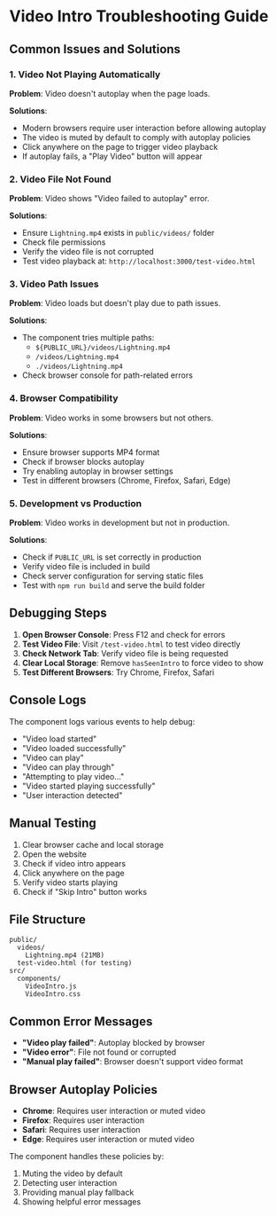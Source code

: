 # Video Intro Troubleshooting Guide

## Common Issues and Solutions

### 1. Video Not Playing Automatically

**Problem**: Video doesn't autoplay when the page loads.

**Solutions**:
- Modern browsers require user interaction before allowing autoplay
- The video is muted by default to comply with autoplay policies
- Click anywhere on the page to trigger video playback
- If autoplay fails, a "Play Video" button will appear

### 2. Video File Not Found

**Problem**: Video shows "Video failed to autoplay" error.

**Solutions**:
- Ensure `Lightning.mp4` exists in `public/videos/` folder
- Check file permissions
- Verify the video file is not corrupted
- Test video playback at: `http://localhost:3000/test-video.html`

### 3. Video Path Issues

**Problem**: Video loads but doesn't play due to path issues.

**Solutions**:
- The component tries multiple paths:
  - `${PUBLIC_URL}/videos/Lightning.mp4`
  - `/videos/Lightning.mp4`
  - `./videos/Lightning.mp4`
- Check browser console for path-related errors

### 4. Browser Compatibility

**Problem**: Video works in some browsers but not others.

**Solutions**:
- Ensure browser supports MP4 format
- Check if browser blocks autoplay
- Try enabling autoplay in browser settings
- Test in different browsers (Chrome, Firefox, Safari, Edge)

### 5. Development vs Production

**Problem**: Video works in development but not in production.

**Solutions**:
- Check if `PUBLIC_URL` is set correctly in production
- Verify video file is included in build
- Check server configuration for serving static files
- Test with `npm run build` and serve the build folder

## Debugging Steps

1. **Open Browser Console**: Press F12 and check for errors
2. **Test Video File**: Visit `/test-video.html` to test video directly
3. **Check Network Tab**: Verify video file is being requested
4. **Clear Local Storage**: Remove `hasSeenIntro` to force video to show
5. **Test Different Browsers**: Try Chrome, Firefox, Safari

## Console Logs

The component logs various events to help debug:
- "Video load started"
- "Video loaded successfully"
- "Video can play"
- "Video can play through"
- "Attempting to play video..."
- "Video started playing successfully"
- "User interaction detected"

## Manual Testing

1. Clear browser cache and local storage
2. Open the website
3. Check if video intro appears
4. Click anywhere on the page
5. Verify video starts playing
6. Check if "Skip Intro" button works

## File Structure

```
public/
  videos/
    Lightning.mp4 (21MB)
  test-video.html (for testing)
src/
  components/
    VideoIntro.js
    VideoIntro.css
```

## Common Error Messages

- **"Video play failed"**: Autoplay blocked by browser
- **"Video error"**: File not found or corrupted
- **"Manual play failed"**: Browser doesn't support video format

## Browser Autoplay Policies

- **Chrome**: Requires user interaction or muted video
- **Firefox**: Requires user interaction
- **Safari**: Requires user interaction
- **Edge**: Requires user interaction or muted video

The component handles these policies by:
1. Muting the video by default
2. Detecting user interaction
3. Providing manual play fallback
4. Showing helpful error messages 